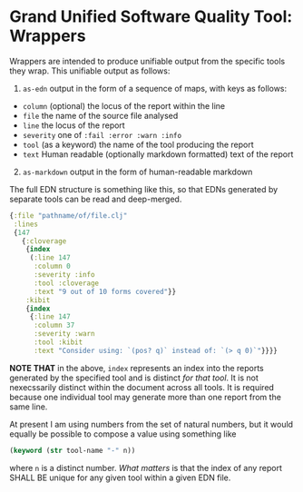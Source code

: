# Grand Unified Software Quality Tool: Wrappers

Wrappers are intended to produce unifiable output from the specific tools
they wrap. This unifiable output as follows:

1. `as-edn` output in the form of a sequence of maps, with keys as follows:
* `column` (optional) the locus of the report within the line
* `file` the name of the source file analysed
* `line` the locus of the report
* `severity` one of `:fail :error :warn :info`
* `tool` (as a keyword) the name of the tool producing the report
* `text` Human readable (optionally markdown formatted) text of the report
2. `as-markdown` output in the form of human-readable markdown


The full EDN structure is something like this, so that EDNs generated by
separate tools can be read and deep-merged.

```clojure
{:file "pathname/of/file.clj"
 :lines
 {147
   {:cloverage
    {index
     (:line 147
      :column 0
      :severity :info
      :tool :cloverage
      :text "9 out of 10 forms covered"}}
    :kibit
    {index
     {:line 147
      :column 37
      :severity :warn
      :tool :kibit
      :text "Consider using: `(pos? q)` instead of: `(> q 0)`"}}}}
```

**NOTE THAT** in the above, `index` represents an index into the reports
generated by the specified tool and is distinct *for that tool*. It is not
nexecssarily distinct within the document across all tools. It is required
because one individual tool may generate more than one report from the same
line.

At present I am using numbers from the set of natural numbers, but it would
equally be possible to compose a value using something like

```clojure
(keyword (str tool-name "-" n))
```

where `n` is a distinct number. *What matters* is that the index of any report
SHALL BE unique for any given tool within a given EDN file.
